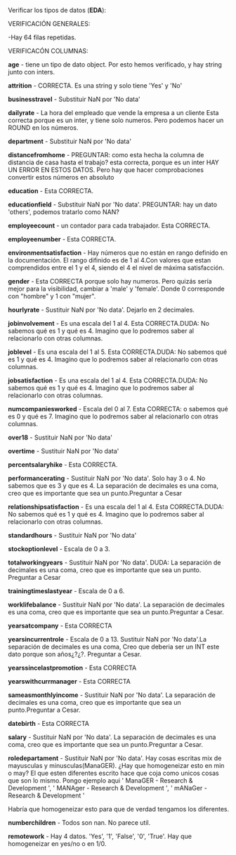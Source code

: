 Verificar los tipos de datos (**EDA**):

VERIFICACIÓN GENERALES:

-Hay 64 filas repetidas.


VERIFICACÓN COLUMNAS:

**age** - tiene un tipo de dato object. Por esto hemos verificado, y hay string junto con inters.

**attrition**  - CORRECTA. Es una string y solo tiene 'Yes' y 'No'

**businesstravel** - Substituir NaN por 'No data'

**dailyrate** - La hora del empleado que vende la empresa a un cliente
            Esta correcta porque es un inter, y tiene solo numeros. Pero podemos hacer un ROUND en los números. 

**department** - Substituir NaN por 'No data'   

**distancefromhome** - PREGUNTAR: como esta hecha la columna de distancia de casa hasta el trabajo? 
                    esta correcta, porque es un inter
                    HAY UN ERROR EN ESTOS DATOS. Pero hay que hacer comprobaciones
                    convertir estos números en absoluto

**education** - Esta CORRECTA.

**educationfield**  - Substituir NaN por 'No data'. PREGUNTAR: hay un dato 'others', podemos tratarlo como NAN?  

**employeecount** - un contador para cada trabajador. Esta CORRECTA.

**employeenumber** - Esta CORRECTA.

**environmentsatisfaction** - Hay números que no están en rango definido en la documentación. 
                            El rango difinido es de 1 al 4.Con valores que estan comprendidos entre el 1 y el 4, siendo el 4 el nivel de máxima satisfacción. 

**gender** - Esta CORRECTA porque solo hay numeros. Pero quizás sería mejor para la visibilidad, cambiar a 'male' y 'female'.
            Donde 0 corresponde con "hombre" y 1 con "mujer". 

**hourlyrate** - Sustituir NaN por 'No data'. Dejarlo en 2 decimales.

**jobinvolvement** - Es una escala del 1 al 4. Esta CORRECTA.DUDA: No sabemos qué es 1 y qué es 4. Imagino que lo podremos saber al relacionarlo con otras columnas. 

**joblevel** - Es una escala del 1 al 5. Esta CORRECTA.DUDA: No sabemos qué es 1 y qué es 4. Imagino que lo podremos saber al relacionarlo con otras columnas. 

**jobsatisfaction** - Es una escala del 1 al 4. Esta CORRECTA.DUDA: No sabemos qué es 1 y qué es 4. Imagino que lo podremos saber al relacionarlo con otras columnas. 

**numcompaniesworked** - Escala del 0 al 7. Esta CORRECTA: o sabemos qué es 0 y qué es 7. Imagino que lo podremos saber al relacionarlo con otras columnas. 

**over18** - Sustituir NaN por 'No data'

**overtime** - Sustituir NaN por 'No data'

**percentsalaryhike** - Esta CORRECTA.

**performancerating** - Sustituir NaN por 'No data'. Solo hay 3 o 4. No sabemos que es 3 y que es 4. La separación de decimales es una coma, creo que es importante que sea un punto.Preguntar a Cesar

**relationshipsatisfaction** - Es una escala del 1 al 4. Esta CORRECTA.DUDA: No sabemos qué es 1 y qué es 4. Imagino que lo podremos saber al relacionarlo con otras columnas. 

**standardhours** - Sustituir NaN por 'No data'

**stockoptionlevel** - Escala de 0 a 3.

**totalworkingyears** - Sustituir NaN por 'No data'. DUDA: La separación de decimales es una coma, creo que es importante que sea un punto. Preguntar a Cesar

**trainingtimeslastyear** - Escala de 0 a 6. 

**worklifebalance** - Sustituir NaN por 'No data'. La separación de decimales es una coma, creo que es importante que sea un punto.Preguntar a Cesar.

**yearsatcompany** - Esta CORRECTA

**yearsincurrentrole** - Escala de 0 a 13. Sustituir NaN por 'No data'.La separación de decimales es una coma, Creo que deberia ser un INT este dato porque son años¿?¿?. Preguntar a Cesar.

**yearssincelastpromotion** - Esta CORRECTA

**yearswithcurrmanager** - Esta CORRECTA

**sameasmonthlyincome** - Sustituir NaN por 'No data'. La separación de decimales es una coma, creo que es importante que sea un punto.Preguntar a Cesar.

**datebirth** - Esta CORRECTA

**salary** - Sustituir NaN por 'No data'. La separación de decimales es una coma, creo que es importante que sea un punto.Preguntar a Cesar.

**roledepartament** - Sustituir NaN por 'No data'. Hay cosas escritas mix de mayusculas y minusculas(ManaGER). ¿Hay que homogeneizar esto en min o may? El que esten diferentes escrito hace que coja como unicos cosas que son lo mismo. Pongo ejemplo aqui
' ManaGER  -  Research & Development ',
' MANAger  -  Research & Development ',
' mANaGer  -  Research & Development '

Habría que homogeneizar esto para que de verdad tengamos los diferentes. 

**numberchildren** - Todos son nan. No parece util. 

**remotework** - Hay 4 datos. 'Yes', '1', 'False', '0', 'True'. Hay que homogeneizar en yes/no o en 1/0. 